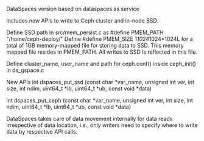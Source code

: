 DataSpaces version based on dataspaces as service

Includes new APIs to write to Ceph cluster and in-node SSD.

Define SSD path in src/mem_persist.c as #define PMEM_PATH "/home/ceph-deploy/"
Define #define PMEM_SIZE 1*1024*1024*1024L for a total of 1GB memory-mapped file
for storing data to SSD. This memory mapped file resides in PMEM_PATH.
All writes to SSD is reflected in this file.

Define cluster_name, user_name and path for ceph.conf()  inside ceph_init() in ds_gspace.c

New APIs
int dspaces_put_ssd (const char *var_name,
        unsigned int ver, int size,
        int ndim, uint64_t *lb, uint64_t *ub,
        const void *data)

int dspaces_put_ceph (const char *var_name,
        unsigned int ver, int size,
        int ndim, uint64_t *lb, uint64_t *ub,
        const void *data)

DataSpaces takes care of data movement internally for data reads irrespective of data location, i.e., only writers need to specify where to write data by respective API calls.
  
